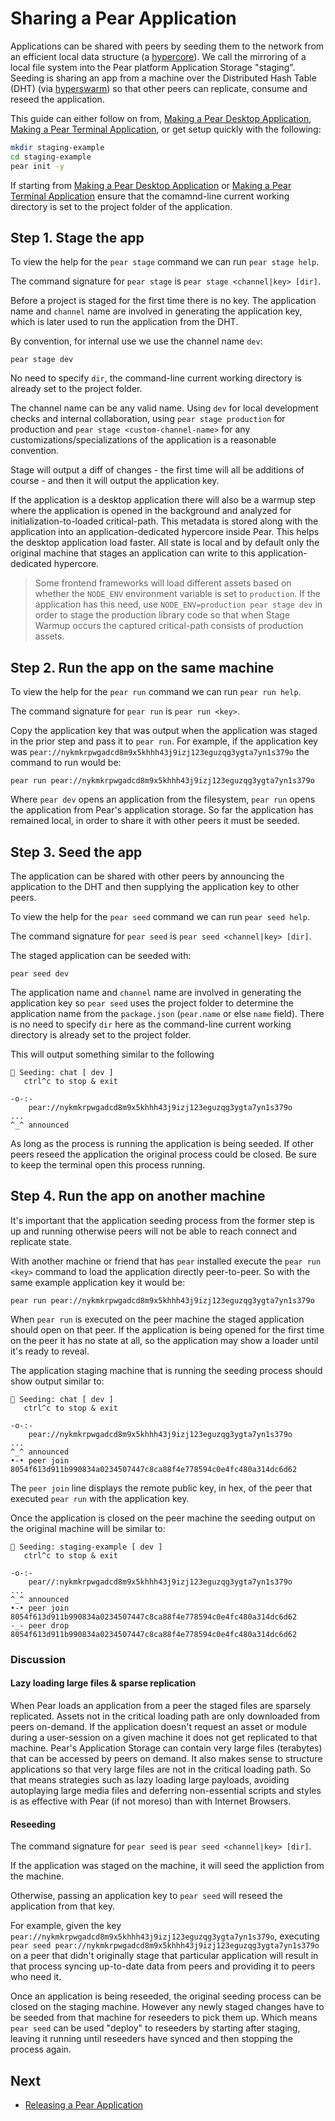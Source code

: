 # Sharing a Pear Application

Applications can be shared with peers by seeding them to the network from an efficient local data structure (a [hypercore](../bulding-blocks.md#hyeprcore])). We call the mirroring of a local file system into the Pear platform Application Storage "staging". Seeding is sharing an app from a machine over the Distributed Hash Table (DHT) (via [hyperswarm](../building-blocks.md#hyperswarm)) so that other peers can replicate, consume and reseed the application.

This guide can either follow on from, [Making a Pear Desktop Application](./making-a-pear-desktop-app.md), [Making a Pear Terminal Application](./making-a-pear-terminal-app.md), or get setup quickly with the following:

```bash
mkdir staging-example
cd staging-example
pear init -y
```

If starting from [Making a Pear Desktop Application](./making-a-pear-desktop-app.md) or [Making a Pear Terminal Application](./making-a-pear-terminal-app.md) ensure that the comamnd-line current working directory is set to the project folder of the application.

## Step 1. Stage the app

To view the help for the `pear stage` command we can run `pear stage help`.

The command signature for `pear stage` is `pear stage <channel|key> [dir]`.

Before a project is staged for the first time there is no key. The application name and `channel` name are involved in generating the application key, which is later used to run the application from the DHT.

By convention, for internal use we use the channel name `dev`:

```
pear stage dev
```

No need to specify `dir`, the command-line current working directory is already set to the project folder.

The channel name can be any valid name. Using `dev` for local development checks and internal collaboration, using `pear stage production` for production and `pear stage <custom-channel-name>` for any customizations/specializations of the application is a reasonable convention.

Stage will output a diff of changes - the first time will all be additions of course - and then it will output the application key.

If the application is a desktop application there will also be a warmup step where the application is opened in the background and analyzed for initialization-to-loaded critical-path. This metadata is stored along with the application into an application-dedicated hypercore inside Pear. This helps the desktop application load faster. All state is local and by default only the original machine that stages an application can write to this application-dedicated hypercore.

> Some frontend frameworks will load different assets based on whether the `NODE_ENV` environment variable is set to `production`. If the application has this need, use `NODE_ENV=production pear stage dev` in order to stage the production library code so that when Stage Warmup occurs the captured critical-path consists of production assets.

## Step 2. Run the app on the same machine

To view the help for the `pear run` command we can run `pear run help`.

The command signature for `pear run` is `pear run <key>`.

Copy the application key that was output when the application was staged in the prior step and pass it to `pear run`. For example, if the application key was `pear://nykmkrpwgadcd8m9x5khhh43j9izj123eguzqg3ygta7yn1s379o` the command to run would be:

```
pear run pear://nykmkrpwgadcd8m9x5khhh43j9izj123eguzqg3ygta7yn1s379o
```

Where `pear dev` opens an application from the filesystem, `pear run`  opens the application from Pear's application storage. So far the application has remained local, in order to share it with other peers it must be seeded.

## Step 3. Seed the app

The application can be shared with other peers by announcing the application to the DHT and then supplying the application key to other peers.

To view the help for the `pear seed` command we can run `pear seed help`.

The command signature for `pear seed` is `pear seed <channel|key> [dir]`.

The staged application can be seeded with:

```
pear seed dev
```

The application name and `channel` name are involved in generating the application key so `pear seed` uses the project folder to determine the application name from the `package.json` (`pear.name` or else `name` field). There is no need to specify `dir` here as the command-line current working directory is already set to the project folder.

This will output something similar to the following

```
🍐 Seeding: chat [ dev ]
   ctrl^c to stop & exit

-o-:-
    pear://nykmkrpwgadcd8m9x5khhh43j9izj123eguzqg3ygta7yn1s379o
...
^_^ announced
```

As long as the process is running the application is being seeded. If other peers reseed the application the original process could be closed. Be sure to keep the terminal open this process running.


## Step 4. Run the app on another machine

It's important that the application seeding process from the former step is up and running otherwise peers will not be able to reach connect and replicate state.

With another machine or friend that has `pear` installed execute the `pear run <key>` command to load the application directly peer-to-peer. So with the same example application key it would be:

```
pear run pear://nykmkrpwgadcd8m9x5khhh43j9izj123eguzqg3ygta7yn1s379o
```

When `pear run` is executed on the peer machine the staged application should open on that peer. If the application is being opened for the first time on the peer it has no state at all, so the application may show a loader until it's ready to reveal.

The application staging machine that is running the seeding process should show output similar to:

```
🍐 Seeding: chat [ dev ]
   ctrl^c to stop & exit

-o-:-
    pear://nykmkrpwgadcd8m9x5khhh43j9izj123eguzqg3ygta7yn1s379o
...
^_^ announced
•-• peer join 8054f613d911b990834a0234507447c8ca88f4e778594c0e4fc480a314dc6d62
```

The `peer join` line displays the remote public key, in hex, of the peer that executed `pear run` with the application key. 

Once the application is closed on the peer machine the seeding output on the original machine will be similar to:

```
🍐 Seeding: staging-example [ dev ]
   ctrl^c to stop & exit

-o-:-
    pear//:nykmkrpwgadcd8m9x5khhh43j9izj123eguzqg3ygta7yn1s379o
...
^_^ announced
•-• peer join 8054f613d911b990834a0234507447c8ca88f4e778594c0e4fc480a314dc6d62
-_- peer drop 8054f613d911b990834a0234507447c8ca88f4e778594c0e4fc480a314dc6d62
```

### Discussion

#### Lazy loading large files & sparse replication

When Pear loads an application from a peer the staged files are sparsely replicated. Assets not in the critical loading path are only downloaded from peers on-demand. If the application doesn't request an asset or module during a user-session on a given machine it does not get replicated to that machine. Pear's Application Storage can contain very large files (terabytes) that can be accessed by peers on demand. It also makes sense to structure applications so that very large files are not in the critical loading path. So that means strategies such as lazy loading large payloads, avoiding autoplaying large media files and deferring non-essential scripts and styles is as effective with Pear (if not moreso) than with Internet Browsers.

#### Reseeding

The command signature for `pear seed` is `pear seed <channel|key> [dir]`.

If the application was staged on the machine, it will seed the appliction from the machine.

Otherwise, passing an application key to `pear seed`  will reseed the application from that key.

For example, given the key `pear://nykmkrpwgadcd8m9x5khhh43j9izj123eguzqg3ygta7yn1s379o`, executing `pear seed pear://nykmkrpwgadcd8m9x5khhh43j9izj123eguzqg3ygta7yn1s379o` on a peer that didn't originally stage that particular application will result in that process syncing up-to-date data from peers and providing it to peers who need it.

Once an application is being reseeded, the original seeding process can be closed on the staging machine. However any newly staged changes have to be seeded from that machine for reseeders to pick them up. Which means `pear seed` can be used "deploy" to reseeders by starting after staging, leaving it running until reseeders have synced and then stopping the process again.

## Next

* [Releasing a Pear Application](./releasing-a-pear-app.md)
